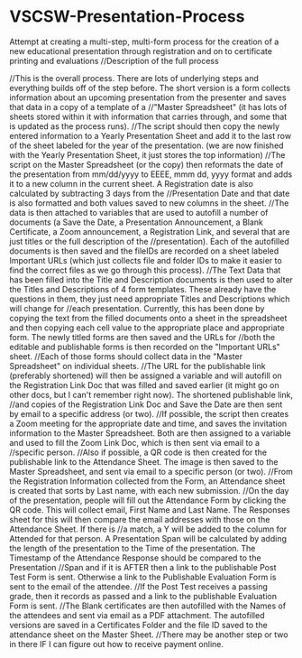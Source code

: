 # VSCSW-Presentation-Process
Attempt at creating a multi-step, multi-form process for the creation of a new educational presentation through registration and on to certificate printing and evaluations
//Description of the full process

//This is the overall process. There are lots of underlying steps and everything builds off of the step before. The short version is a form collects information about an upcoming presentation from the presenter and saves that data in a copy of a template of a //"Master Spreadsheet" (it has lots of sheets stored within it with information that carries through, and some that is updated as the process runs). 
//The script should then copy the newly entered information to a Yearly Presentation Sheet and add it to the last row of the sheet labeled for the year of the presentation. (we are now finished with the Yearly Presentation Sheet, it just stores the top information)
//The script on the Master Spreadsheet (or the copy) then reformats the date of the presentation from mm/dd/yyyy to EEEE, mmm dd, yyyy format and adds it to a new column in the current sheet. A Registration date is also calculated by subtracting 3 days from the //Presentation Date and that date is also formatted and both values saved to new columns in the sheet.
//The data is then attached to variables that are used to autofill a number of documents (a Save the Date, a Presentation Announcement, a Blank Certificate, a Zoom announcement, a Registration Link, and several that are just titles or the full description of the //presentation). Each of the autofilled documents is then saved and the fileIDs are recorded on a sheet labeled Important URLs (which just collects file and folder IDs to make it easier to find the correct files as we go through this process).
//The Text Data that has been filled into the Title and Description documents is then used to alter the Titles and Descriptions of 4 form templates. These already have the questions in them, they just need appropriate Titles and Descriptions which will change for //each presentation. Currently, this has been done by copying the text from the filled documents onto a sheet in the spreadsheet and then copying each cell value to the appropriate place and appropriate form. The newly titled forms are then saved and the URLs for //both the editable and publishable forms is then recorded on the "Important URLs" sheet.
//Each of those forms should collect data in the "Master Spreadsheet" on individual sheets. 
//The URL for the publishable link (preferably shortened) will then be assigned a variable and will autofill on the Registration Link Doc that was filled and saved earlier (it might go on other docs, but I can't remember right now). The shortened publishable link, //and copies of the Registration Link Doc and Save the Date are then sent by email to a specific address (or two).
//If possible, the script then creates a Zoom meeting for the appropriate date and time, and saves the invitation information to the Master Spreadsheet. Both are then assigned to a variable and used to fill the Zoom Link Doc, which is then sent via email to a //specific person.
//Also if possible, a QR code is then created for the publishable link to the Attendance Sheet. The image is then saved to the Master Spreadsheet, and sent via email to a specific person (or two).
//From the Registration Information collected from the Form, an Attendance sheet is created that sorts by Last name, with each new submission.
//On the day of the presentation, people will fill out the Attendance Form by clicking the QR code. This will collect email, First Name and Last Name. The Responses sheet for this will then compare the email addresses with those on the Attendance Sheet. If there is //a match, a Y will be added to the column for Attended for that person. A Presentation Span will be calculated by adding the length of the presentation to the Time of the presentation. The Timestamp of the Attendance Response should be compared to the Presentation //Span and if it is AFTER then a link to the publishable Post Test Form is sent. Otherwise a link to the Publishable Evaluation Form is sent to the email of the attendee.
//If the Post Test receives a passing grade, then it records as passed and a link to the publishable Evaluation Form is sent. 
//The Blank certificates are then autofilled with the Names of the attendees and sent via email as a PDF attachment. The autofilled versions are saved in a Certificates Folder and the file ID saved to the attendance sheet on the Master Sheet.
//There may be another step or two in there IF I can figure out how to receive payment online.
